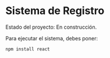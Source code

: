 <h1> Sistema de Registro</h1>

Estado del proyecto: En construcción.

Para ejecutar el sistema, debes poner:

```npm install react```
